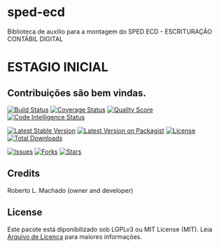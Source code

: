 # sped-ecd

Biblioteca de auxilio para a montagem do SPED ECD - ESCRITURAÇÃO CONTÁBIL DIGITAL

# ESTAGIO INICIAL

## Contribuições são bem vindas.

[![Build Status][ico-travis]][link-travis]
[![Coverage Status][ico-scrutinizer]][link-scrutinizer]
[![Quality Score][ico-code-quality]][link-code-quality]
[![Code Intelligence Status](https://scrutinizer-ci.com/g/nfephp-org/sped-ecd/badges/code-intelligence.svg?b=master)](https://scrutinizer-ci.com/code-intelligence)

[![Latest Stable Version][ico-stable]][link-packagist]
[![Latest Version on Packagist][ico-version]][link-packagist]
[![License][ico-license]][link-packagist]
[![Total Downloads][ico-downloads]][link-downloads]

[![Issues][ico-issues]][link-issues]
[![Forks][ico-forks]][link-forks]
[![Stars][ico-stars]][link-stars]


## Credits

Roberto L. Machado (owner and developer)

## License

Este pacote está diponibilizado sob LGPLv3 ou MIT License (MIT). Leia  [Arquivo de Licença](LICENSE.md) para maiores informações.

[ico-stable]: https://poser.pugx.org/nfephp-org/sped-ecd/version
[ico-stars]: https://img.shields.io/github/stars/nfephp-org/sped-ecd.svg?style=flat-square
[ico-forks]: https://img.shields.io/github/forks/nfephp-org/sped-ecd.svg?style=flat-square
[ico-issues]: https://img.shields.io/github/issues/nfephp-org/sped-ecd.svg?style=flat-square
[ico-travis]: https://img.shields.io/travis/nfephp-org/sped-ecd/master.svg?style=flat-square
[ico-scrutinizer]: https://img.shields.io/scrutinizer/coverage/g/nfephp-org/sped-ecd.svg?style=flat-square
[ico-code-quality]: https://img.shields.io/scrutinizer/g/nfephp-org/sped-ecd.svg?style=flat-square
[ico-downloads]: https://img.shields.io/packagist/dt/nfephp-org/sped-ecd.svg?style=flat-square
[ico-version]: https://img.shields.io/packagist/v/nfephp-org/sped-ecd.svg?style=flat-square
[ico-license]: https://poser.pugx.org/nfephp-org/nfephp/license.svg?style=flat-square
[ico-gitter]: https://img.shields.io/badge/GITTER-4%20users%20online-green.svg?style=flat-square

[link-packagist]: https://packagist.org/packages/nfephp-org/sped-ecd
[link-travis]: https://travis-ci.org/nfephp-org/sped-ecd
[link-scrutinizer]: https://scrutinizer-ci.com/g/nfephp-org/sped-ecd/code-structure
[link-code-quality]: https://scrutinizer-ci.com/g/nfephp-org/sped-ecd
[link-downloads]: https://packagist.org/packages/nfephp-org/sped-ecd
[link-author]: https://github.com/nfephp-org
[link-issues]: https://github.com/nfephp-org/sped-ecd/issues
[link-forks]: https://github.com/nfephp-org/sped-ecd/network
[link-stars]: https://github.com/nfephp-org/sped-ecd/stargazers
[link-gitter]: https://gitter.im/nfephp-org/sped-ecd?utm_source=badge&utm_medium=badge&utm_campaign=pr-badge&utm_content=badge
